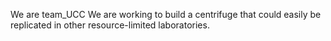 We are team_UCC 
We are working to build a centrifuge that could easily be replicated in other resource-limited laboratories.
